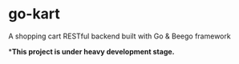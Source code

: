 # go-kart
A shopping cart RESTful backend built with Go &amp; Beego framework

***This project is under heavy development stage.**